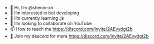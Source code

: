 - 👋 Hi, I’m @shenin-xn
- 👀 I’m interested in bot developing
- 🌱 I’m currently learning .js
- 💞️ I’m looking to collaborate on YouTube
- 📫 How to reach me https://discord.com/invite/2AEvydgt2b
- 🤖 Join my descord for more https://discord.com/invite/2AEvydgt2b
